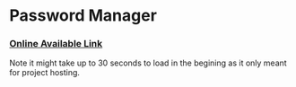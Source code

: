 # Password Manager 

### [Online Available Link](https://kpass-password-manager.herokuapp.com/) 
Note it might take up to 30 seconds to load in the begining as it only meant for project hosting.
